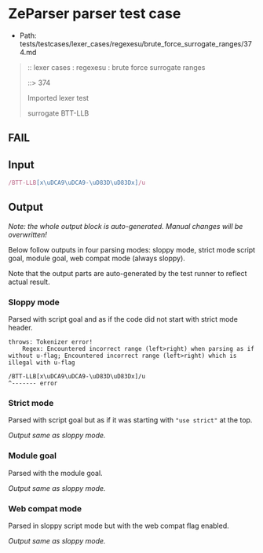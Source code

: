 # ZeParser parser test case

- Path: tests/testcases/lexer_cases/regexesu/brute_force_surrogate_ranges/374.md

> :: lexer cases : regexesu : brute force surrogate ranges
>
> ::> 374
>
> Imported lexer test
>
> surrogate BTT-LLB

## FAIL

## Input

`````js
/BTT-LLB[x\uDCA9\uDCA9-\uD83D\uD83Dx]/u
`````

## Output

_Note: the whole output block is auto-generated. Manual changes will be overwritten!_

Below follow outputs in four parsing modes: sloppy mode, strict mode script goal, module goal, web compat mode (always sloppy).

Note that the output parts are auto-generated by the test runner to reflect actual result.

### Sloppy mode

Parsed with script goal and as if the code did not start with strict mode header.

`````
throws: Tokenizer error!
    Regex: Encountered incorrect range (left>right) when parsing as if without u-flag; Encountered incorrect range (left>right) which is illegal with u-flag

/BTT-LLB[x\uDCA9\uDCA9-\uD83D\uD83Dx]/u
^------- error
`````

### Strict mode

Parsed with script goal but as if it was starting with `"use strict"` at the top.

_Output same as sloppy mode._

### Module goal

Parsed with the module goal.

_Output same as sloppy mode._

### Web compat mode

Parsed in sloppy script mode but with the web compat flag enabled.

_Output same as sloppy mode._

